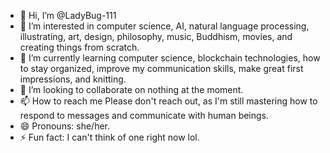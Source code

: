- 👋 Hi, I’m @LadyBug-111
- 👀 I’m interested in computer science, AI, natural language processing, illustrating, art, design, philosophy, music, Buddhism, movies, and creating things from scratch.
- 🌱 I’m currently learning computer science, blockchain technologies, how to stay organized, improve my communication skills, make great first impressions, and knitting.
- 💞️ I’m looking to collaborate on nothing at the moment.
- 📫 How to reach me Please don't reach out, as I'm still mastering how to respond to messages and communicate with human beings.
- 😄 Pronouns: she/her.
- ⚡ Fun fact: I can't think of one right now lol.

<!---
LadyBug-111/LadyBug-111 is a ✨ special ✨ repository because its `README.md` (this file) appears on your GitHub profile.
You can click the Preview link to take a look at your changes.
--->
